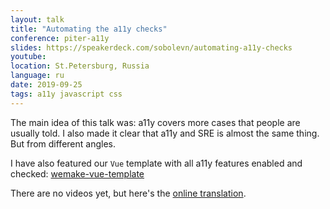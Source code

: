```yaml
---
layout: talk
title: "Automating the a11y checks"
conference: piter-a11y
slides: https://speakerdeck.com/sobolevn/automating-a11y-checks
youtube:
location: St.Petersburg, Russia
language: ru
date: 2019-09-25
tags: a11y javascript css
---
```


The main idea of this talk was: a11y covers more cases that people are usually told.
I also made it clear that a11y and SRE is almost the same thing. But from different angles.

I have also featured our `Vue` template with all a11y features enabled and checked: [wemake-vue-template](https://github.com/wemake-services/wemake-vue-template)

There are no videos yet, but here's the [online translation](https://www.youtube.com/watch?v=ZLWbpQ_MXN8).
